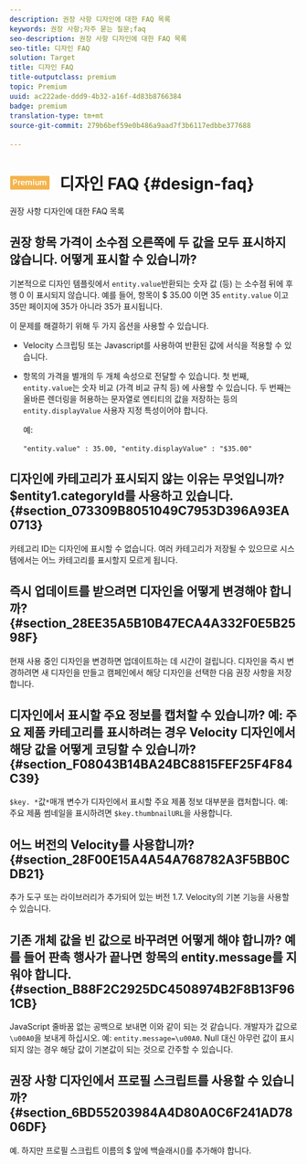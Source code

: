 ```yaml
---
description: 권장 사항 디자인에 대한 FAQ 목록
keywords: 권장 사항;자주 묻는 질문;faq
seo-description: 권장 사항 디자인에 대한 FAQ 목록
seo-title: 디자인 FAQ
solution: Target
title: 디자인 FAQ
title-outputclass: premium
topic: Premium
uuid: ac222ade-ddd9-4b32-a16f-4d83b8766384
badge: premium
translation-type: tm+mt
source-git-commit: 279b6bef59e0b486a9aad7f3b6117edbbe377688

---
```



# ![PREMIUM](/help/assets/premium.png) 디자인 FAQ {#design-faq}

권장 사항 디자인에 대한 FAQ 목록

## 권장 항목 가격이 소수점 오른쪽에 두 값을 모두 표시하지 않습니다. 어떻게 표시할 수 있습니까?

기본적으로 디자인 템플릿에서 `entity.value`반환되는 숫자 값 (등) 는 소수점 뒤에 후행 0 이 표시되지 않습니다. 예를 들어, 항목이 $ 35.00 이면 35 `entity.value` 이고 35만 페이지에 35가 아니라 35가 표시됩니다.

이 문제를 해결하기 위해 두 가지 옵션을 사용할 수 있습니다.

* Velocity 스크립팅 또는 Javascript를 사용하여 반환된 값에 서식을 적용할 수 있습니다.

* 항목의 가격을 별개의 두 개체 속성으로 전달할 수 있습니다. 첫 번째, `entity.value`는 숫자 비교 (가격 비교 규칙 등) 에 사용할 수 있습니다. 두 번째는 올바른 렌더링을 허용하는 문자열로 엔티티의 값을 저장하는 등의 `entity.displayValue` 사용자 지정 특성이어야 합니다.

   예:

   `"entity.value" : 35.00, "entity.displayValue" : "$35.00"`

## 디자인에 카테고리가 표시되지 않는 이유는 무엇입니까? $entity1.categoryId를 사용하고 있습니다.{#section_073309B8051049C7953D396A93EA0713}

카테고리 ID는 디자인에 표시할 수 없습니다. 여러 카테고리가 저장될 수 있으므로 시스템에서는 어느 카테고리를 표시할지 모르게 됩니다.

## 즉시 업데이트를 받으려면 디자인을 어떻게 변경해야 합니까? {#section_28EE35A5B10B47ECA4A332F0E5B2598F}

현재 사용 중인 디자인을 변경하면 업데이트하는 데 시간이 걸립니다. 디자인을 즉시 변경하려면 새 디자인을 만들고 캠페인에서 해당 디자인을 선택한 다음 권장 사항을 저장합니다.

## 디자인에서 표시할 주요 정보를 캡처할 수 있습니까? 예: 주요 제품 카테고리를 표시하려는 경우 Velocity 디자인에서 해당 값을 어떻게 코딩할 수 있습니까? {#section_F08043B14BA24BC8815FEF25F4F84C39}

`$key. *`값`*`매개 변수가 디자인에서 표시할 주요 제품 정보 대부분을 캡처합니다. 예: 주요 제품 썸네일을 표시하려면 `$key.thumbnailURL`을 사용합니다.

## 어느 버전의 Velocity를 사용합니까? {#section_28F00E15A4A54A768782A3F5BB0CDB21}

추가 도구 또는 라이브러리가 추가되어 있는 버전 1.7. Velocity의 기본 기능을 사용할 수 있습니다.

## 기존 개체 값을 빈 값으로 바꾸려면 어떻게 해야 합니까? 예를 들어 판촉 행사가 끝나면 항목의 entity.message를 지워야 합니다. {#section_B88F2C2925DC4508974B2F8B13F961CB}

JavaScript 줄바꿈 없는 공백으로 보내면 이와 같이 되는 것 같습니다. 개발자가 값으로 `\u00A0`을 보내게 하십시오. 예: `entity.message=\u00A0`. Null 대신 아무런 값이 표시되지 않는 경우 해당 값이 기본값이 되는 것으로 간주할 수 있습니다.

## 권장 사항 디자인에서 프로필 스크립트를 사용할 수 있습니까? {#section_6BD55203984A4D80A0C6F241AD7806DF}

예. 하지만 프로필 스크립트 이름의 $ 앞에 백슬래시(\)를 추가해야 합니다.
